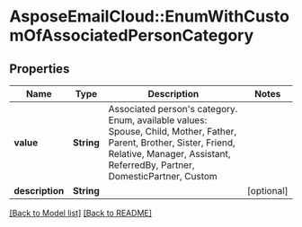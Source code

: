 # AsposeEmailCloud::EnumWithCustomOfAssociatedPersonCategory
## Properties
Name | Type | Description | Notes
------------ | ------------- | ------------- | -------------
**value** | **String** | Associated person&#39;s category. Enum, available values: Spouse, Child, Mother, Father, Parent, Brother, Sister, Friend, Relative, Manager, Assistant, ReferredBy, Partner, DomesticPartner, Custom | 
**description** | **String** |  | [optional] 



[[Back to Model list]](Models.md) [[Back to README]](README.md)


